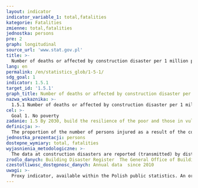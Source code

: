 ```yaml
---
layout: indicator
indicator_variable_1: total,fatalities
kategorie: Fatalities
zmienne: total,fatalities
jednostka: persons
pre: 2
graph: longitudinal
source_url: 'www.stat.gov.pl'
title: >-
  Number of deaths or affected by construction disaster per 1 million people
lang: en
permalink: /en/statistics_glob/1-5-1/
sdg_goal: 1
indicator: 1.5.1
target_id: '1.5.1'
graph_title: Number of deaths or affected by construction disaster per 1 million people
nazwa_wskaznika: >-
  1.5.1 Number of deaths or affected by construction disaster per 1 million people
cel: >-
  Goal 1. No poverty
zadanie: 1.5 By 2030, build the resilience of the poor and those in vulnerable situations and reduce their exposure and vulnerability to climate-related extreme events and other economic, social and environmental shocks and disasters
definicja: >-
  The proportion of the number of persons injured as a result of the construction disasters resulting from random events, error in maintenance or construction work, including the number of fatalities per 1 million residents.
jednostka_prezentacji: persons
dostepne_wymiary: total, fatalities
wyjasnienia_metodologiczne: >-
  The data at construction disasters are reported (transmitted) by district and provincial construction supervision inspectors within the framework of the tasks and responsibilities referred to Article 76 point 1 item 2 of the Act – Construction Law.Construction disaster, in accordance with article 73 of the Act – Construction law, is unintentional, the violent destruction of the construction facilities or of the part of it, as well as the the structural elements of scaffolding, forming elements, sheet piles walls and excavation support systems.Construction disaster are grouped according to reasons: • caused by (m.in. strong winds, fires, explosions, gas), • caused errors when you establish the work, • errors during the construction of a new object or the execution of works in an existing building and • errors develop documentation of the work.
zrodlo_danych: Building Disaster Register  The General Office of Building Control
czestotliwosc_dostępnosc_danych: Annual data  since 2010
uwagi: >-
  Proxy indicator, available within the Polish public statistics. An original indicator, adopted by the UN for monitoring target 1.5 of the 2030 Agenda is 1.5.1 Number of deaths, missing persons and directly affected persons attributed to disasters per 100,000 population
---
```

